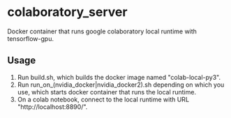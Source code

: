 # colaboratory_server

Docker container that runs google colaboratory local runtime with tensorflow-gpu.

## Usage
1. Run build.sh, which builds the docker image named "colab-local-py3".
1. Run run_on_(nvidia_docker|nvidia_docker2).sh depending on which you use, which starts docker container that runs the local runtime.
1. On a colab notebook, connect to the local runtime with URL "http://localhost:8890/".
